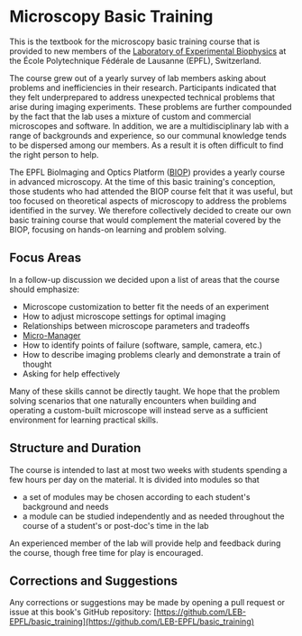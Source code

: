 # Microscopy Basic Training

This is the textbook for the microscopy basic training course that is provided to new members of the [Laboratory of Experimental Biophysics](https://www.epfl.ch/labs/leb/) at the École Polytechnique Fédérale de Lausanne (EPFL), Switzerland.

The course grew out of a yearly survey of lab members asking about problems and inefficiencies in their research. Participants indicated that they felt underprepared to address unexpected technical problems that arise during imaging experiments. These problems are further compounded by the fact that the lab uses a mixture of custom and commercial microscopes and software. In addition, we are a multidisciplinary lab with a range of backgrounds and experience, so our communal knowledge tends to be dispersed among our members. As a result it is often difficult to find the right person to help.

The EPFL BioImaging and Optics Platform ([BIOP](https://www.epfl.ch/research/facilities/ptbiop/)) provides a yearly course in advanced microscopy. At the time of this basic training's conception, those students who had attended the BIOP course felt that it was useful, but too focused on theoretical aspects of microscopy to address the problems identified in the survey. We therefore collectively decided to create our own basic training course that would complement the material covered by the BIOP, focusing on hands-on learning and problem solving.

## Focus Areas

In a follow-up discussion we decided upon a list of areas that the course should emphasize:

- Microscope customization to better fit the needs of an experiment
- How to adjust microscope settings for optimal imaging
- Relationships between microscope parameters and tradeoffs
- [Micro-Manager](https://micro-manager.org/)
- How to identify points of failure (software, sample, camera, etc.)
- How to describe imaging problems clearly and demonstrate a train of thought
- Asking for help effectively

Many of these skills cannot be directly taught. We hope that the problem solving scenarios that one naturally encounters when building and operating a custom-built microscope will instead serve as a sufficient environment for learning practical skills.

## Structure and Duration

The course is intended to last at most two weeks with students spending a few hours per day on the material. It is divided into modules so that

- a set of modules may be chosen according to each student's background and needs
- a module can be studied independently and as needed throughout the course of a student's or post-doc's time in the lab

An experienced member of the lab will provide help and feedback during the course, though free time for play is encouraged.

## Corrections and Suggestions

Any corrections or suggestions may be made by opening a pull request or issue at this book's GitHub repository: [https://github.com/LEB-EPFL/basic_training](https://github.com/LEB-EPFL/basic_training)
